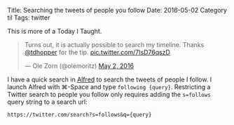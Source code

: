 Title: Searching the tweets of people you follow
Date: 2016-05-02
Category til
Tags: twitter

This is more of a Today I Taught.

<blockquote class="twitter-tweet" data-lang="en"><p lang="en" dir="ltr">Turns out, it is actually possible to search my timeline. Thanks <a href="https://twitter.com/tdhopper">@tdhopper</a> for the tip. <a href="https://t.co/7IsD76qszD">pic.twitter.com/7IsD76qszD</a></p>&mdash; Ole Zorn (@olemoritz) <a href="https://twitter.com/olemoritz/status/727148272675115008">May 2, 2016</a></blockquote>
<script async src="//platform.twitter.com/widgets.js" charset="utf-8"></script>

I have a quick search in [Alfred](https://www.alfredapp.com/) to search the tweets of people I follow. I launch Alfred with ⌘-Space and type `following {query}`. Restricting a Twitter search to people you follow only requires adding the `s=follows` query string to a search url:

```
https://twitter.com/search?s=follows&q={query}
```
